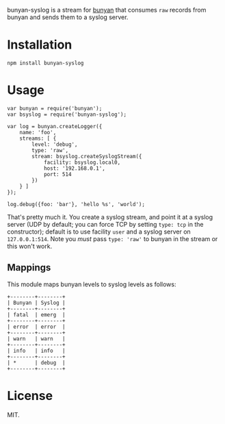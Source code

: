 bunyan-syslog is a stream for [bunyan](https://github.com/trentm/node-bunyan)
that consumes `raw` records from bunyan and sends them to a syslog server.

# Installation

    npm install bunyan-syslog

# Usage

    var bunyan = require('bunyan');
    var bsyslog = require('bunyan-syslog');

    var log = bunyan.createLogger({
	    name: 'foo',
		streams: [ {
		    level: 'debug',
            type: 'raw',
            stream: bsyslog.createSyslogStream({
                facility: bsyslog.local0,
				host: '192.168.0.1',
				port: 514
            })
		} ]
    });

    log.debug({foo: 'bar'}, 'hello %s', 'world');

That's pretty much it.  You create a syslog stream, and point it at a syslog
server (UDP by default; you can force TCP by setting `type: tcp` in the
constructor); default is to use facility `user` and a syslog server on
`127.0.0.1:514`.  Note you *must* pass `type: 'raw'` to bunyan in the stream or
this won't work.

## Mappings

This module maps bunyan levels to syslog levels as follows:

```
+--------+--------+
| Bunyan | Syslog |
+--------+--------+
| fatal  | emerg  |
+--------+--------+
| error  | error  |
+--------+--------+
| warn   | warn   |
+--------+--------+
| info   | info   |
+--------+--------+
| *      | debug  |
+--------+--------+
```

# License

MIT.
